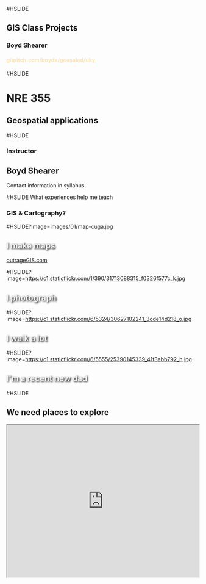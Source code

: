 #HSLIDE
## GIS Class Projects
### Boyd Shearer
<h4 style="color:Moccasin;">gitpitch.com/boydx/geosalad/uky</h4>

#HSLIDE
# NRE 355
## Geospatial applications

#HSLIDE
### Instructor
## Boyd Shearer
Contact information in syllabus

#HSLIDE
What experiences help me teach
### GIS & Cartography?


#HSLIDE?image=images/01/map-cuga.jpg
<h2 style="color:#eee;text-shadow: 2px 2px 4px #000;">I make maps</h2>
<a href="https://outrageGIS.com" target="_blank">outrageGIS.com</a>

#HSLIDE?image=https://c1.staticflickr.com/1/390/31713088315_f0326f577c_k.jpg
<h2 style="color:#eee;text-shadow: 2px 2px 4px #000;">I photograph</h2>

#HSLIDE?image=https://c1.staticflickr.com/6/5324/30627102241_3cde14d218_o.jpg
<h2 style="color:#eee;text-shadow: 2px 2px 4px #000;">I walk a lot</h2>

#HSLIDE?image=https://c1.staticflickr.com/6/5555/25390145339_41f3abb792_h.jpg
<h2 style="color:#eee;text-shadow: 2px 2px 4px #000;">I'm a recent new dad</h2>

#HSLIDE
## We need places to explore
<iframe src="https://outragegis.com/maps/bluegrass/" width="100%" height="400px"></frame>


#HSLIDE?image=https://c1.staticflickr.com/1/710/31150476630_13ead32b58_k.jpg  
<h3 style="color:#eee;text-shadow: 2px 2px 4px #000;">I like to experiment</h3>


#HSLIDE
### Walking the urban core   
<a href="https://www.flickr.com/photos/28640579@N02/31150476630/in/dateposted-public/" target="_blank">in spherical photos.</a>

#HSLIDE?image=https://c1.staticflickr.com/6/5697/31017969892_6a6f41ec25_o.jpg
<h2 style="color:#eee;text-shadow: 2px 2px 4px #000;">I like field trips to see sunsets</h2>

#HSLIDE
## How about you?
* What is your name?
* Major?
* What mapping courses have you taken?

#HSLIDE
### How have I taught NRE 355 in the past?

#HSLIDE
Create a theme, 2016:
## Pilot Knob SNP
## Trails


#HSLIDE?image=http://sweb.uky.edu/~blshea1/nre355/pksnp/assets/images/ElevationProfile.PNG
<h2 style="color:#eee;text-shadow: 2px 2px 4px #000;">Make measurements</h2>
<a href="http://sweb.uky.edu/~blshea1/nre355/pksnp/" target="_blank">and a website</a>

#HSLIDE
Create a theme, 2015:
## Pine Mountain SRP
## Scenic Analysis


#HSLIDE?image=https://geography.as.uky.edu/sites/default/files/PineMountainCanopyTour.jpg
<h2 style="color:#eee;text-shadow: 2px 2px 4px #000;">Make measurements</h2>
<a href="http://sweb.uky.edu/~blshea1/nre355/pine-mountain-canopy-tour/" target="_blank">and a website</a>

#HSLIDE
Create a theme, 2014:
## Arboretum Woods
## Tree Census


#HSLIDE?image=https://geography.as.uky.edu/sites/default/files/BoydShearer_Lab3_ArboretumWoodsTreeCensus_700.jpg
<h2 style="color:#111;text-shadow: 2px 2px 4px #fff;">Make measurements</h2>
<a href="https://geography.as.uky.edu/sites/default/files/BoydShearer_Lab3_ArboretumWoodsTreeCensus.jpg" target="_blank">and a website</a>

#HSLIDE
## Robinson Forest Camp
### trail map


#HSLIDE?image=https://geography.as.uky.edu/sites/default/files/RobinsonForestTrailMapping_th.jpg
<a href="https://geography.as.uky.edu/sites/default/files/RobinsonForestCamp_TrailMap.jpg" target="_blank">map</a>


#HSLIDE
Other themes from class:
## Analyzing
# Walkability

#HSLIDE?image=images/01/map-create-zones.jpg
<h2 style="color:#111;text-shadow: 2px 2px 4px #fff;">Divide city into zones.</h2>

#HSLIDE?image=images/01/map-digitize-paths.jpg
<h2 style="color:#111;text-shadow: 2px 2px 4px #fff;">Digitize walking paths.</h2>

#HSLIDE
### Build a network model
connecting paths to streets with sidewalks.

#HSLIDE
![Pedshed](images/01/map-pedshed.jpg)   
Create a pedshed to measure how many people can access what parts of town on foot.

#HSLIDE?image=https://geography.as.uky.edu/sites/default/files/GEO409_2014_FinalProject_Preview.jpg
<h3 style="color:#eee;text-shadow: 2px 2px 4px #000;">Where are the "cow paths" on campus?</h3>
<h4 style="color:#eee;text-shadow: 2px 2px 4px #000;">Are they quicker than sidewalks?</h4>

#HSLIDE
## Let's make web maps!

#HSLIDE?image=http://boydx.github.io/collisions/images/VineStreet_LexingtonKentucky.jpg
<h3 style="color:#eee;text-shadow: 2px 2px 4px #000;">Bike/Pedestrian vs. Car Collision Analysis</h3>
<a href="http://boydx.github.io/collisions/" target="_blank">Bring in CARTO!</a>

#HSLIDE
**Publishing maps online needs a web page (and host)**
* Student web server @ sweb.uky.edu (slow but free)
* GitHub Pages (comes with version control and syncing!)

#HSLIDE
## We will publish maps using GitHub Pages

#HSLIDE
## What tools will we use?

#HSLIDE
### ESRI ArcGIS
* Leading, enterprise GIS software
* Not free, but you'll get a year license
* Separate programs: ArcMap, ArcCatalog, ArcScene

#HSLIDE
### Other Apps
* <a href="http://www.qgis.org/en/site/" target="_blank">QGIS</a>, the leading free and open source software (FOSS) desktop GIS app
* <a href="http://www.qgis.org/en/site/" target="_blank">PDF Maps</a>, free app to display maps on mobile device without cellular data connection. Also will collect field data.



#HSLIDE
### We now propose a course
## Theme

#HSLIDE
### Background from
## Spring 2017


#HSLIDE
Spring 2017 course students make maps and website for
## Town Branch Trail & Commons
![Video](https://www.youtube.com/embed/OR4JaAmA9rk)
<a href="http://www.townbranch.org/" target="_blank">townbranch.org</a>

#HSLIDE
### We found something
## curious
### in our data

#HSLIDE?image=images/01/trees.jpg
<h2 style="color:#eee;text-shadow: 2px 2px 4px #000;">We can see tree heights!</h2>
<a href="http://boydx.github.io/tbt/oblique/" target="_blank">map</a>

#HSLIDE
### Let's land on a central
## Question

#HSLIDE
### Where are the
## tallest trees
### in our neighborhoods?

#HSLIDE
### How do we
## answer
### this question?


#HSLIDE
### We will explore the third dimension
LiDAR data now available for Lexington

#HSLIDE?image=images/01/lidar-00.jpg
#HSLIDE?image=images/01/lidar-01.jpg
#HSLIDE?image=images/01/lidar-02.jpg


#HSLIDE
![Connected interior spaces](https://c1.staticflickr.com/9/8062/29138854162_1cd274d646_o.jpg)

#HSLIDE
LiDAR tools in ArcGIS help create an   
<a href="https://www.outragegis.com/trails/2016/08/27/elevation-profile-of-connected-interior-spaces" target="_blank">elevation profile of connected interior spaces</a>



#HSLIDE?image=https://c1.staticflickr.com/9/8560/29239711024_0a23da2985_k.jpg
<h2 style="color:#eee;text-shadow: 2px 2px 4px #000;">Sunrise in Lexington</h2>

#HSLIDE?image=images/01/map-sunrise.jpg

#HSLIDE
### LiDAR can help accurately model top surface
Which areas of town can see a sunrise with respect to buildings, trees, etc.    
<a href="https://www.flickr.com/photos/28640579@N02/29239711024/in/album-72157668647475382/" title="Can you see the fall sunrise in Lexington, Kentucky?">Full map</a>

#HSLIDE
### We now have tree top
## elevations

#HSLIDE
### What about
## tree canopy?

#HSLIDE?image=https://geography.as.uky.edu/sites/default/files/LexingtonUrbanCanopy.jpg
<h2 style="color:#111;text-shadow: 2px 2px 4px #fff;">Extract from 2016 aerial imagery</h2>
<a href="http://sweb.uky.edu/~blshea1/nre355/lexington-canopy-cover/" target="_blank">website</a>



#HSLIDE
## Benefits?
* Promote the <a href="https://ukntrees.ca.uky.edu/urban-forest-initiative" target="_blank">Urban Forest Initiative</a>
* Especially their Adopt-a-Tree Program and Education/Outreach mission
* Show a big tree's ecosystem services

#HSLIDE
## Methodology
* Divide class into two-person teams
* Divide Lexington into a series of neighborhoods
* Let's use the Neighborhood Association polygons from the <a href="https://data.lexingtonky.gov/dataset/neighborhood-association" target="_blank">Lexington's Open Data Portal</a>



#HSLIDE
## Challenge for you
What are the areas of Texas and Alaska?

